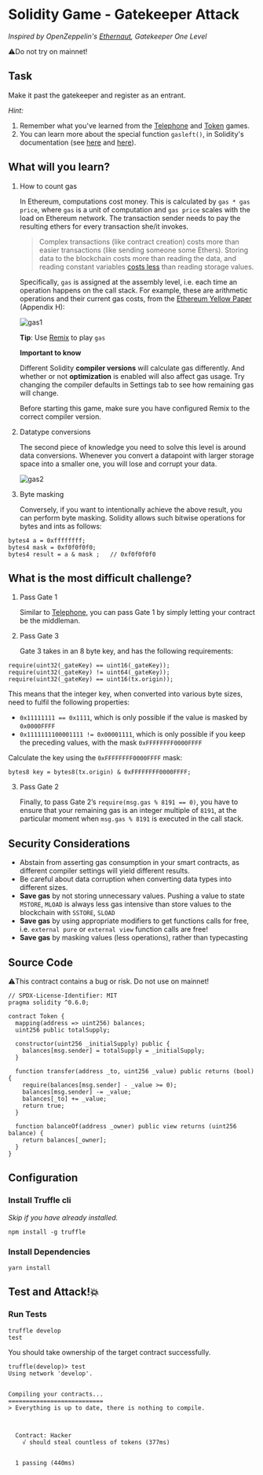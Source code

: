 # Solidity Game - Gatekeeper Attack

_Inspired by OpenZeppelin's [Ethernaut](https://ethernaut.openzeppelin.com), Gatekeeper One Level_

⚠️Do not try on mainnet!

## Task

Make it past the gatekeeper and register as an entrant.

_Hint:_

1. Remember what you've learned from the [Telephone](https://github.com/maAPPsDEV/telephone-attack) and [Token](https://github.com/maAPPsDEV/token-attack) games.
2. You can learn more about the special function `gasleft()`, in Solidity's documentation (see [here](https://docs.soliditylang.org/en/v0.8.3/units-and-global-variables.html) and [here](https://docs.soliditylang.org/en/v0.8.3/control-structures.html#external-function-calls)).

## What will you learn?

1. How to count gas

   In Ethereum, computations cost money. This is calculated by `gas * gas price`, where `gas` is a unit of computation and `gas price` scales with the load on Ethereum network. The transaction sender needs to pay the resulting ethers for every transaction she/it invokes.
   
   > Complex transactions (like contract creation) costs more than easier transactions (like sending someone some Ethers). Storing data to the blockchain costs more than reading the data, and reading constant variables [costs less](https://github.com/maAPPsDEV/privacy-attack) than reading storage values.
   
   Specifically, `gas` is assigned at the assembly level, i.e. each time an operation happens on the call stack. For example, these are arithmetic operations and their current gas costs, from the [Ethereum Yellow Paper](https://ethereum.github.io/yellowpaper/paper.pdf) (Appendix H):
   
   ![gas1](https://user-images.githubusercontent.com/78368735/123290733-e3d73d80-d4e7-11eb-856e-7e3de9759940.png)
   
   **Tip**: Use [Remix](http://remix.ethereum.org/) to play `gas`
   
   **Important to know**
   
   Different Solidity **compiler versions** will calculate gas differently. And whether or not **optimization** is enabled will also affect gas usage. Try changing the compiler defaults in Settings tab to see how remaining gas will change.
   
   Before starting this game, make sure you have configured Remix to the correct compiler version.
   
2. Datatype conversions
   
   The second piece of knowledge you need to solve this level is around data conversions. Whenever you convert a datapoint with larger storage space into a smaller one, you will lose and corrupt your data.
   
   ![gas2](https://user-images.githubusercontent.com/78368735/123291305-5cd69500-d4e8-11eb-9bab-4fcd25cf95d0.png)

3. Byte masking
   
   Conversely, if you want to intentionally achieve the above result, you can perform byte masking. Solidity allows such bitwise operations for bytes and ints as follows:

```
bytes4 a = 0xffffffff;
bytes4 mask = 0xf0f0f0f0;
bytes4 result = a & mask ;   // 0xf0f0f0f0
```


## What is the most difficult challenge?

1. Pass Gate 1
   
   Similar to [Telephone](https://github.com/maAPPsDEV/telephone-attack), you can pass Gate 1 by simply letting your contract be the middleman.

2. Pass Gate 3
   
   Gate 3 takes in an 8 byte key, and has the following requirements:
   
```
require(uint32(_gateKey) == uint16(_gateKey));
require(uint32(_gateKey) != uint64(_gateKey));
require(uint32(_gateKey) == uint16(tx.origin));
```
   This means that the integer key, when converted into various byte sizes, need to fulfil the following properties:
   
   - `0x11111111 == 0x1111`, which is only possible if the value is masked by `0x0000FFFF`
   - `0x1111111100001111 != 0x00001111`, which is only possible if you keep the preceding values, with the mask `0xFFFFFFFF0000FFFF`
   
   Calculate the key using the `0xFFFFFFFF0000FFFF` mask:

```
bytes8 key = bytes8(tx.origin) & 0xFFFFFFFF0000FFFF;
```

3. Pass Gate 2
   
   Finally, to pass Gate 2’s `require(msg.gas % 8191 == 0)`, you have to ensure that your remaining gas is an integer multiple of `8191`, at the particular moment when `msg.gas % 8191` is executed in the call stack.

## Security Considerations

- Abstain from asserting gas consumption in your smart contracts, as different compiler settings will yield different results.
- Be careful about data corruption when converting data types into different sizes.
- **Save gas** by not storing unnecessary values. Pushing a value to state `MSTORE`, `MLOAD` is always less gas intensive than store values to the blockchain with `SSTORE`, `SLOAD`
- **Save gas** by using appropriate modifiers to get functions calls for free, i.e. `external pure` or `external view` function calls are free!
- **Save gas** by masking values (less operations), rather than typecasting

## Source Code

⚠️This contract contains a bug or risk. Do not use on mainnet!

```solidity
// SPDX-License-Identifier: MIT
pragma solidity ^0.6.0;

contract Token {
  mapping(address => uint256) balances;
  uint256 public totalSupply;

  constructor(uint256 _initialSupply) public {
    balances[msg.sender] = totalSupply = _initialSupply;
  }

  function transfer(address _to, uint256 _value) public returns (bool) {
    require(balances[msg.sender] - _value >= 0);
    balances[msg.sender] -= _value;
    balances[_to] += _value;
    return true;
  }

  function balanceOf(address _owner) public view returns (uint256 balance) {
    return balances[_owner];
  }
}

```

## Configuration

### Install Truffle cli

_Skip if you have already installed._

```
npm install -g truffle
```

### Install Dependencies

```
yarn install
```

## Test and Attack!💥

### Run Tests

```
truffle develop
test
```

You should take ownership of the target contract successfully.

```
truffle(develop)> test
Using network 'develop'.


Compiling your contracts...
===========================
> Everything is up to date, there is nothing to compile.



  Contract: Hacker
    √ should steal countless of tokens (377ms)


  1 passing (440ms)

```
